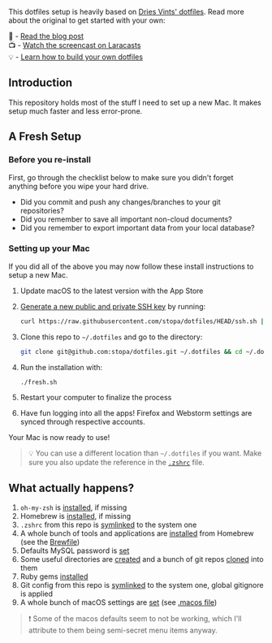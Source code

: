 This dotfiles setup is heavily based on [Dries Vints' dotfiles](https://github.com/driesvints/dotfiles). Read more about the original to get started with your own:

📖 - [Read the blog post](https://driesvints.com/blog/getting-started-with-dotfiles)  
📺 - [Watch the screencast on Laracasts](https://laracasts.com/series/guest-spotlight/episodes/1)  
💡 - [Learn how to build your own dotfiles](https://github.com/driesvints/dotfiles#your-own-dotfiles)

## Introduction

This repository holds most of the stuff I need to set up a new Mac. It makes setup much faster and less error-prone.

## A Fresh Setup

### Before you re-install

First, go through the checklist below to make sure you didn't forget anything before you wipe your hard drive.

- Did you commit and push any changes/branches to your git repositories?
- Did you remember to save all important non-cloud documents?
- Did you remember to export important data from your local database?

### Setting up your Mac

If you did all of the above you may now follow these install instructions to setup a new Mac.

1. Update macOS to the latest version with the App Store
2. [Generate a new public and private SSH key](https://docs.github.com/en/github/authenticating-to-github/generating-a-new-ssh-key-and-adding-it-to-the-ssh-agent) by running:

   ```zsh
   curl https://raw.githubusercontent.com/stopa/dotfiles/HEAD/ssh.sh | sh -s "<your-email-address>"
   ```

3. Clone this repo to `~/.dotfiles` and go to the directory:

    ```zsh
    git clone git@github.com:stopa/dotfiles.git ~/.dotfiles && cd ~/.dotfiles
    ```

4. Run the installation with:

    ```zsh
    ./fresh.sh
    ```

5. Restart your computer to finalize the process

6. Have fun logging into all the apps! Firefox and Webstorm settings are synced through respective accounts.

Your Mac is now ready to use!

> 💡 You can use a different location than `~/.dotfiles` if you want. Make sure you also update the reference in the [`.zshrc`](./.zshrc#L2) file.

## What actually happens?

1. `oh-my-zsh` is [installed](./fresh.sh#L5), if missing
2. Homebrew is [installed](./fresh.sh#L10), if missing
3. `.zshrc` from this repo is [symlinked](./fresh.sh#L18) to the system one
4. A whole bunch of tools and applications are [installed](./fresh.sh#L25) from Homebrew (see the [Brewfile](./Brewfile))
5. Defaults MySQL password is [set](./fresh.sh#L29)
6. Some useful directories are [created](./fresh.sh#L32) and a bunch of git repos [cloned](./clone.sh) into them
7. Ruby gems [installed](./fresh.sh#L41)
8. Git config from this repo is [symlinked](./fresh.sh#L44) to the system one, global gitignore is applied
9. A whole bunch of macOS settings are [set](./fresh.sh#L50) (see [.macos file](./.macos))

> ❗ Some of the macos defaults seem to not be working, which I'll attribute to them being semi-secret menu items anyway.
